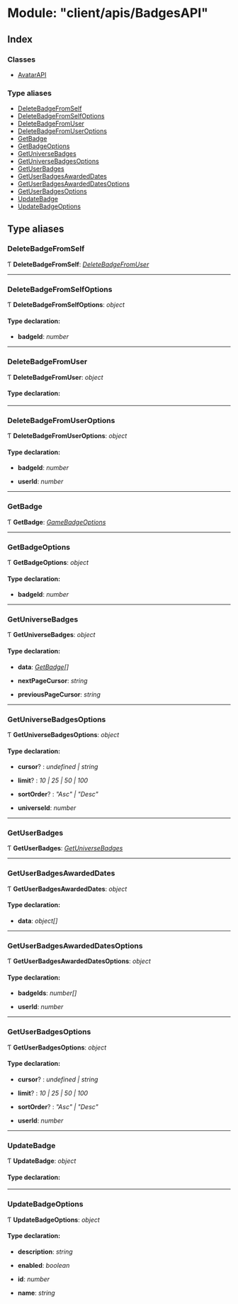 
# Module: "client/apis/BadgesAPI"

## Index

### Classes

* [AvatarAPI](../classes/_client_apis_badgesapi_.avatarapi.md)

### Type aliases

* [DeleteBadgeFromSelf](_client_apis_badgesapi_.md#deletebadgefromself)
* [DeleteBadgeFromSelfOptions](_client_apis_badgesapi_.md#deletebadgefromselfoptions)
* [DeleteBadgeFromUser](_client_apis_badgesapi_.md#deletebadgefromuser)
* [DeleteBadgeFromUserOptions](_client_apis_badgesapi_.md#deletebadgefromuseroptions)
* [GetBadge](_client_apis_badgesapi_.md#getbadge)
* [GetBadgeOptions](_client_apis_badgesapi_.md#getbadgeoptions)
* [GetUniverseBadges](_client_apis_badgesapi_.md#getuniversebadges)
* [GetUniverseBadgesOptions](_client_apis_badgesapi_.md#getuniversebadgesoptions)
* [GetUserBadges](_client_apis_badgesapi_.md#getuserbadges)
* [GetUserBadgesAwardedDates](_client_apis_badgesapi_.md#getuserbadgesawardeddates)
* [GetUserBadgesAwardedDatesOptions](_client_apis_badgesapi_.md#getuserbadgesawardeddatesoptions)
* [GetUserBadgesOptions](_client_apis_badgesapi_.md#getuserbadgesoptions)
* [UpdateBadge](_client_apis_badgesapi_.md#updatebadge)
* [UpdateBadgeOptions](_client_apis_badgesapi_.md#updatebadgeoptions)

## Type aliases

### <a id="deletebadgefromself" name="deletebadgefromself"></a>  DeleteBadgeFromSelf

Ƭ **DeleteBadgeFromSelf**: *[DeleteBadgeFromUser](_client_apis_badgesapi_.md#deletebadgefromuser)*

___

### <a id="deletebadgefromselfoptions" name="deletebadgefromselfoptions"></a>  DeleteBadgeFromSelfOptions

Ƭ **DeleteBadgeFromSelfOptions**: *object*

#### Type declaration:

* **badgeId**: *number*

___

### <a id="deletebadgefromuser" name="deletebadgefromuser"></a>  DeleteBadgeFromUser

Ƭ **DeleteBadgeFromUser**: *object*

#### Type declaration:

___

### <a id="deletebadgefromuseroptions" name="deletebadgefromuseroptions"></a>  DeleteBadgeFromUserOptions

Ƭ **DeleteBadgeFromUserOptions**: *object*

#### Type declaration:

* **badgeId**: *number*

* **userId**: *number*

___

### <a id="getbadge" name="getbadge"></a>  GetBadge

Ƭ **GetBadge**: *[GameBadgeOptions](../interfaces/_structures_game_.gamebadgeoptions.md)*

___

### <a id="getbadgeoptions" name="getbadgeoptions"></a>  GetBadgeOptions

Ƭ **GetBadgeOptions**: *object*

#### Type declaration:

* **badgeId**: *number*

___

### <a id="getuniversebadges" name="getuniversebadges"></a>  GetUniverseBadges

Ƭ **GetUniverseBadges**: *object*

#### Type declaration:

* **data**: *[GetBadge](_client_apis_badgesapi_.md#getbadge)[]*

* **nextPageCursor**: *string*

* **previousPageCursor**: *string*

___

### <a id="getuniversebadgesoptions" name="getuniversebadgesoptions"></a>  GetUniverseBadgesOptions

Ƭ **GetUniverseBadgesOptions**: *object*

#### Type declaration:

* **cursor**? : *undefined | string*

* **limit**? : *10 | 25 | 50 | 100*

* **sortOrder**? : *"Asc" | "Desc"*

* **universeId**: *number*

___

### <a id="getuserbadges" name="getuserbadges"></a>  GetUserBadges

Ƭ **GetUserBadges**: *[GetUniverseBadges](_client_apis_badgesapi_.md#getuniversebadges)*

___

### <a id="getuserbadgesawardeddates" name="getuserbadgesawardeddates"></a>  GetUserBadgesAwardedDates

Ƭ **GetUserBadgesAwardedDates**: *object*

#### Type declaration:

* **data**: *object[]*

___

### <a id="getuserbadgesawardeddatesoptions" name="getuserbadgesawardeddatesoptions"></a>  GetUserBadgesAwardedDatesOptions

Ƭ **GetUserBadgesAwardedDatesOptions**: *object*

#### Type declaration:

* **badgeIds**: *number[]*

* **userId**: *number*

___

### <a id="getuserbadgesoptions" name="getuserbadgesoptions"></a>  GetUserBadgesOptions

Ƭ **GetUserBadgesOptions**: *object*

#### Type declaration:

* **cursor**? : *undefined | string*

* **limit**? : *10 | 25 | 50 | 100*

* **sortOrder**? : *"Asc" | "Desc"*

* **userId**: *number*

___

### <a id="updatebadge" name="updatebadge"></a>  UpdateBadge

Ƭ **UpdateBadge**: *object*

#### Type declaration:

___

### <a id="updatebadgeoptions" name="updatebadgeoptions"></a>  UpdateBadgeOptions

Ƭ **UpdateBadgeOptions**: *object*

#### Type declaration:

* **description**: *string*

* **enabled**: *boolean*

* **id**: *number*

* **name**: *string*

